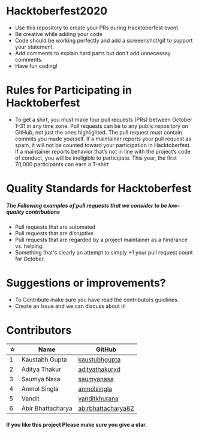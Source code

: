 # Hacktoberfest2020

- Use this repository to create your PRs during Hacktoberfest event.
- Be creative while adding your code
- Code should be working perfectly and add a screeenshot/gif to support your statement.
- Add comments to explain hard parts but don't add unnecessay comments.
- Have fun coding!

# Rules for Participating in Hacktoberfest
- To get a shirt, you must make four pull requests (PRs) between October 1–31 in any time zone. Pull requests can be to any public repository on GitHub, not just the ones highlighted. The pull request must contain commits you made yourself. If a maintainer reports your pull request as spam, it will not be counted toward your participation in Hacktoberfest. If a maintainer reports behavior that’s not in line with the project’s code of conduct, you will be ineligible to participate. This year, the first 70,000 participants can earn a T-shirt

# Quality Standards for Hacktoberfest
##### The Following examples of pull requests that we consider to be low-quality contributions
- Pull requests that are automated
- Pull requests that are disruptive
- Pull requests that are regarded by a project maintainer as a hindrance vs. helping.
- Something that's clearly an attempt to simply +1 your pull request count for October.

# Suggestions or improvements?
- To Contribute make sure you have read the contributors guidlines.
- Create an Issue and we can discuss about it!

# Contributors
| ☆   | Name               | GitHub                                              |
| --- | ------------------ | --------------------------------------------------- |
| 1   | Kaustabh Gupta | [kaustubhgupta](https://github.com/kaustubhgupta)   |
| 2   | Aditya Thakur | [adityathakurxd](https://github.com/adityathakurxd)   |
| 3   | Saumya Nasa | [saumyanasa](https://github.com/saumyanasa)   |
| 4   | Anmol Singla | [anmolsingla](https://github.com/anmolsingla)   |
| 5   | Vandit | [vanditkhurana](https://github.com/vanditkhurana)   |
| 6   | Abir Bhattacharya | [abirbhattacharya82](https://github.com/abirbhattacharya82)   |

#### If you like this project Please make sure you give a star.
